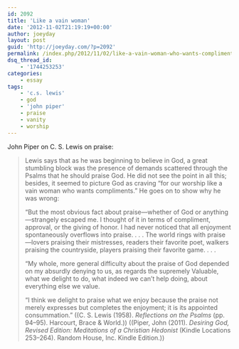 ```yaml
---
id: 2092
title: 'Like a vain woman'
date: '2012-11-02T21:19:19+00:00'
author: joeyday
layout: post
guid: 'http://joeyday.com/?p=2092'
permalink: /index.php/2012/11/02/like-a-vain-woman-who-wants-compliments/
dsq_thread_id:
    - '1744253253'
categories:
    - essay
tags:
    - 'c.s. lewis'
    - god
    - 'john piper'
    - praise
    - vanity
    - worship
---
```


John Piper on C. S. Lewis on praise:

> Lewis says that as he was beginning to believe in God, a great stumbling block was the presence of demands scattered through the Psalms that he should praise God. He did not see the point in all this; besides, it seemed to picture God as craving “for our worship like a vain woman who wants compliments.” He goes on to show why he was wrong:
> 
> “But the most obvious fact about praise—whether of God or anything—strangely escaped me. I thought of it in terms of compliment, approval, or the giving of honor. I had never noticed that all enjoyment spontaneously overflows into praise. . . . The world rings with praise—lovers praising their mistresses, readers their favorite poet, walkers praising the countryside, players praising their favorite game. . . .
> 
> “My whole, more general difficulty about the praise of God depended on my absurdly denying to us, as regards the supremely Valuable, what we delight to do, what indeed we can’t help doing, about everything else we value.
> 
> “I think we delight to praise what we enjoy because the praise not merely expresses but completes the enjoyment; it is its appointed consummation.” ((C. S. Lewis (1958). *Reflections on the Psalms* (pp. 94–95). Harcourt, Brace &amp; World.)) ((Piper, John (2011). *Desiring God, Revised Edition: Meditations of a Christian Hedonist* (Kindle Locations 253–264). Random House, Inc. Kindle Edition.))